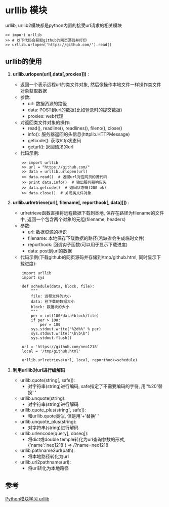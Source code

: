 urllib 模块
===
urllib, urllib2模块都是python内置的接受url请求的相关模块

    >> import urllib
    >> # 以下代码会获取github的网页源码并打印
    >> urllib.urlopen('https://github.com/').read()

## urllib的使用

1. **urllib.urlopen(url[,data[,proxies]])** :
    - 返回一个表示远程url的类文件对象,
      然后像操作本地文件一样操作类文件对象获取数据
    - 参数:
        + url: 数据资源的路径
        + data: POST到url的数据(比如登录时的提交数据)
        + proxies: web代理
    - 对返回类文件对象的操作:
        + read(), readline(), readlines(), fileno(), close()
        + info(): 服务器返回的头信息(httplib.HTTPMessage)
        + getcode(): 获取http状态码
        + geturl(): 返回请求的url
    - 代码示例:

    ````
        >> import urllib
        >> url = "https://github.com/"
        >> data = urllib.urlopen(url)
        >> data.read()  # 返回url对应网页的源代码
        >> print data.info()  # 输出服务器响应头
        >> data.getcode()  # 返回状态码(200 ok)
        >> data.close()  # 关闭类文件对象
    ````

2. **urllib.urlretrieve(url[, filename[, reporthook[, data]]])** :
    + urlretrieve函数直接将远程数据下载到本地, 保存在路径为filename的文件中,
      返回一个包含两个对象的元组(filename, headers)
    + 参数:
        + url: 数据资源的标识
        + filename: 本地保存下载数据的路径(若缺省会生成临时文件)
        + reporthook: 回调钩子函数(可以用于显示下载进度)
        + data: post到url的数据
    + 代码示例(下载github的网页源码并存储到/tmp/github.html, 同时显示下载进度):
    ````
        import urllib
        import sys

        def schedule(data, block, file):
            """
            file: 远程文件的大小
            data: 已下载的数据大小
            block: 数据块的大小
            """
            per = int(100*data*block/file)
            if per > 100:
                per = 100
            sys.stdout.write("%2d%%" % per)
            sys.stdout.write("\b\b\b")
            sys.stdout.flush()

        url = 'https://github.com/neo1218'
        local = '/tmp/github.html'

        urllib.urlretrieve(url, local, reporthook=schedule)
    ````

3. **利用urllib对url进行编解码**
    + urllib.quote(string[, safe]):
        + 对字符串(string)进行编码, safe指定了不需要编码的字符, 用'%20'替换' '
    + urllib.unquote(string):
        + 对字符串(string)进行解码
    + urllib.quote_plus(string[, safe]):
        + 和urllib.quote类似, 但是用'+'替换' '
    + urllib.unquote_plus(string):
        + 对字符串(string)进行解码
    + urllib.urlencode(query[, doseq]):
        + 将dict或double temple转化为url查询参数的形式, {'name':'neo1218'} =>
          /?name=neo1218
    + urllib.pathname2url(path):
        + 将本地路径转化为url
    + urllib.url2pathname(url):
        + 将url转化为本地路径

## 参考
[Python模块学习 urllib](http://python.jobbole.com/81478/)

